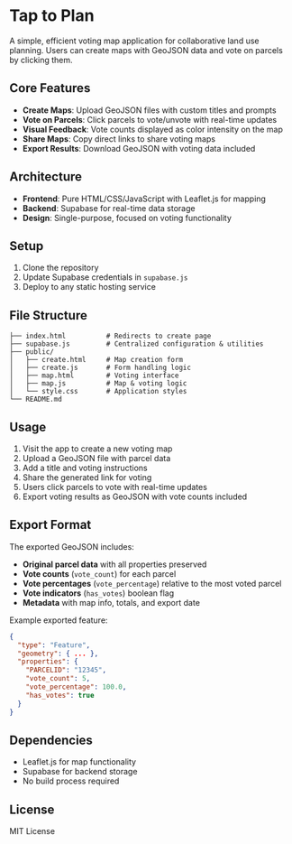 # Tap to Plan

A simple, efficient voting map application for collaborative land use planning. Users can create maps with GeoJSON data and vote on parcels by clicking them.

## Core Features

- **Create Maps**: Upload GeoJSON files with custom titles and prompts
- **Vote on Parcels**: Click parcels to vote/unvote with real-time updates
- **Visual Feedback**: Vote counts displayed as color intensity on the map
- **Share Maps**: Copy direct links to share voting maps
- **Export Results**: Download GeoJSON with voting data included

## Architecture

- **Frontend**: Pure HTML/CSS/JavaScript with Leaflet.js for mapping
- **Backend**: Supabase for real-time data storage
- **Design**: Single-purpose, focused on voting functionality

## Setup

1. Clone the repository
2. Update Supabase credentials in `supabase.js`
3. Deploy to any static hosting service

## File Structure

```
├── index.html          # Redirects to create page
├── supabase.js         # Centralized configuration & utilities
├── public/
│   ├── create.html     # Map creation form
│   ├── create.js       # Form handling logic
│   ├── map.html        # Voting interface
│   ├── map.js          # Map & voting logic
│   └── style.css       # Application styles
└── README.md
```

## Usage

1. Visit the app to create a new voting map
2. Upload a GeoJSON file with parcel data
3. Add a title and voting instructions
4. Share the generated link for voting
5. Users click parcels to vote with real-time updates
6. Export voting results as GeoJSON with vote counts included

## Export Format

The exported GeoJSON includes:
- **Original parcel data** with all properties preserved
- **Vote counts** (`vote_count`) for each parcel
- **Vote percentages** (`vote_percentage`) relative to the most voted parcel
- **Vote indicators** (`has_votes`) boolean flag
- **Metadata** with map info, totals, and export date

Example exported feature:
```json
{
  "type": "Feature",
  "geometry": { ... },
  "properties": {
    "PARCELID": "12345",
    "vote_count": 5,
    "vote_percentage": 100.0,
    "has_votes": true
  }
}
```

## Dependencies

- Leaflet.js for map functionality
- Supabase for backend storage
- No build process required

## License

MIT License 